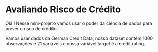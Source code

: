 # Avaliando Risco de Crédito

Olá ! Nesse mini-projeto vamos usar o poder da ciência de dados para prever o risco de crédito.

Vamos usar dados da German Credit Data, nosso dataset contém 1000 observações e 21 variáveis e nossa variável target é a credit.rating.
